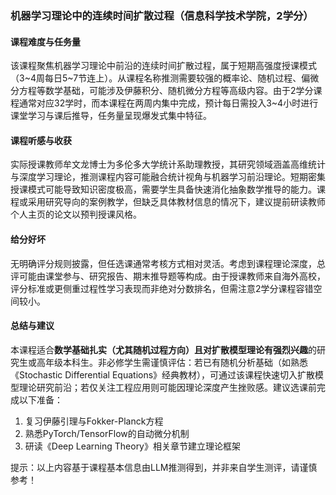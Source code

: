 ### 机器学习理论中的连续时间扩散过程（信息科学技术学院，2学分）

#### 课程难度与任务量  
该课程聚焦机器学习理论中前沿的连续时间扩散过程，属于短期高强度授课模式（3~4周每日5~7节连上）。从课程名称推测需要较强的概率论、随机过程、偏微分方程等数学基础，可能涉及伊藤积分、随机微分方程等高级内容。由于2学分课程通常对应32学时，而本课程在两周内集中完成，预计每日需投入3~4小时进行课堂学习与课后推导，任务量呈现爆发式集中特征。

#### 课程听感与收获  
实际授课教师牟文龙博士为多伦多大学统计系助理教授，其研究领域涵盖高维统计与深度学习理论，推测课程内容可能融合统计视角与机器学习前沿理论。短期密集授课模式可能导致知识密度极高，需要学生具备快速消化抽象数学推导的能力。课程或采用研究导向的案例教学，但缺乏具体教材信息的情况下，建议提前研读教师个人主页的论文以预判授课风格。

#### 给分好坏  
无明确评分规则披露，但任选课通常考核方式相对灵活。考虑到课程理论深度，总评可能由课堂参与、研究报告、期末推导题等构成。由于授课教师来自海外高校，评分标准或更侧重过程性学习表现而非绝对分数排名，但需注意2学分课程容错空间较小。

#### 总结与建议  
本课程适合**数学基础扎实（尤其随机过程方向）且对扩散模型理论有强烈兴趣**的研究生或高年级本科生。非必修学生需谨慎评估：若已有随机分析基础（如熟悉《Stochastic Differential Equations》经典教材），可通过该课程快速切入扩散模型理论研究前沿；若仅关注工程应用则可能因理论深度产生挫败感。建议选课前完成以下准备：  
1. 复习伊藤引理与Fokker-Planck方程  
2. 熟悉PyTorch/TensorFlow的自动微分机制  
3. 研读《Deep Learning Theory》相关章节建立理论框架  

提示：以上内容基于课程基本信息由LLM推测得到，并非来自学生测评，请谨慎参考！